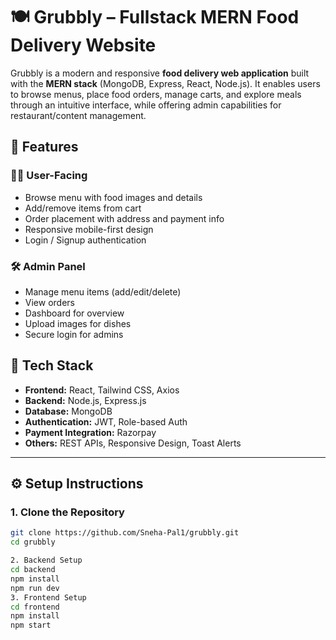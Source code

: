 # 🍽️ Grubbly – Fullstack MERN Food Delivery Website

Grubbly is a modern and responsive **food delivery web application** built with the **MERN stack** (MongoDB, Express, React, Node.js). It enables users to browse menus, place food orders, manage carts, and explore meals through an intuitive interface, while offering admin capabilities for restaurant/content management.


## 🚀 Features

### 👨‍🍳 User-Facing
- Browse menu with food images and details
- Add/remove items from cart
- Order placement with address and payment info
- Responsive mobile-first design
- Login / Signup authentication

### 🛠️ Admin Panel
- Manage menu items (add/edit/delete)
- View orders
- Dashboard for overview
- Upload images for dishes
- Secure login for admins


## 🧰 Tech Stack

* **Frontend:** React, Tailwind CSS, Axios
* **Backend:** Node.js, Express.js
* **Database:** MongoDB
* **Authentication:** JWT, Role-based Auth
* **Payment Integration:** Razorpay 
* **Others:** REST APIs, Responsive Design, Toast Alerts

---

## ⚙️ Setup Instructions

### 1. Clone the Repository
```bash
git clone https://github.com/Sneha-Pal1/grubbly.git
cd grubbly

2. Backend Setup
cd backend
npm install
npm run dev
3. Frontend Setup
cd frontend
npm install
npm start

